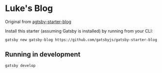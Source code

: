 # Luke's Blog

Original from [agtsby-starter-blog](https://github.com/philhawksworth/gatsby-starter-blog)

Install this starter (assuming Gatsby is installed) by running from your CLI:

`gatsby new gatsby-blog https://github.com/gatsbyjs/gatsby-starter-blog`

## Running in development
`gatsby develop`


